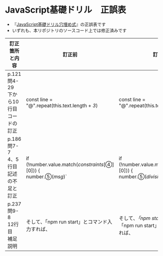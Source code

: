 # JavaScript基礎ドリル　正誤表

- 『[JavaScript基礎ドリル穴埋め式](https://www.ohmsha.co.jp/book/9784274226199/)』の正誤表です
- いずれも、本リポジトリのソースコード上では修正済みです

|訂正箇所と内容|訂正前|訂正後|
|----|----|----|
|p.121 問4-29　<br>下から10行目<br>コードの訂正 | const line = "@".repeat(this.text.length + *3*) | const line = "@".repeat(this.text.length + *2*) |
|p.186 問7-7　<br>4、5行目<br>記述の不足と訂正 | if (!number.value.match(*constraints*[④][0])) {<br>   number.⑤(*msg*)`  | if (!number.value.match(*divisions*[④][0])) {<br>    number.⑤(*divisions[④][1]*) |
|p.237 問9-8　<br>12行目<br>補足説明 | そして、「npm run start」とコマンド入力すれば、 | そして、*「npm start」あるいは*「npm run start」とコマンド入力すれば、 |

